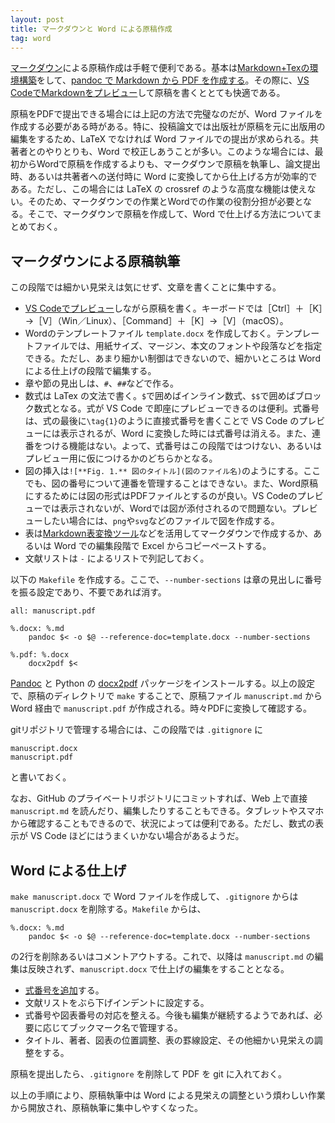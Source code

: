 ```yaml
---
layout: post
title: マークダウンと Word による原稿作成
tag: word
---
```

[マークダウン](https://ja.wikipedia.org/wiki/Markdown)による原稿作成は手軽で便利である。基本は[Markdown+Texの環境構築](https://qiita.com/Kumassy/items/5b6ae6b99df08fb434d9)をして、[pandoc で Markdown から PDF を作成する](https://qiita.com/Kumassy/items/5b6ae6b99df08fb434d9)。その際に、[VS CodeでMarkdownをプレビュー](https://atmarkit.itmedia.co.jp/ait/articles/1804/20/news030.html)して原稿を書くととても快適である。

原稿をPDFで提出できる場合には上記の方法で完璧なのだが、Word ファイルを作成する必要がある時がある。特に、投稿論文では出版社が原稿を元に出版用の編集をするため、LaTeX でなければ Word ファイルでの提出が求められる。共著者とのやりとりも、Word で校正しあうことが多い。このような場合には、最初からWordで原稿を作成するよりも、マークダウンで原稿を執筆し、論文提出時、あるいは共著者への送付時に Word に変換してから仕上げる方が効率的である。ただし、この場合には LaTeX の crossref のような高度な機能は使えない。そのため、マークダウンでの作業とWordでの作業の役割分担が必要となる。そこで、マークダウンで原稿を作成して、Word で仕上げる方法についてまとめておく。

## マークダウンによる原稿執筆

この段階では細かい見栄えは気にせず、文章を書くことに集中する。

- [VS Codeでプレビュー](https://atmarkit.itmedia.co.jp/ait/articles/1804/20/news030.html)しながら原稿を書く。キーボードでは［Ctrl］＋［K］→［V］（Win／Linux）、［Command］＋［K］→［V］（macOS）。
- Wordのテンプレートファイル `template.docx` を作成しておく。テンプレートファイルでは、用紙サイズ、マージン、本文のフォントや段落などを指定できる。ただし、あまり細かい制御はできないので、細かいところは Word による仕上げの段階で編集する。
- 章や節の見出しは、`#`、`##`などで作る。
- 数式は LaTex の文法で書く。`$`で囲めばインライン数式、`$$`で囲めばブロック数式となる。式が VS Code で即座にプレビューできるのは便利。式番号は、式の最後に`\tag{1}`のように直接式番号を書くことで VS Code のプレビューには表示されるが、Word に変換した時には式番号は消える。また、連番をつける機能はない。よって、式番号はこの段階ではつけない、あるいはプレビュー用に仮につけるかのどちらかとなる。
- 図の挿入は`![**Fig. 1.** 図のタイトル](図のファイル名)`のようにする。ここでも、図の番号について連番を管理することはできない。また、Word原稿にするためには図の形式はPDFファイルとするのが良い。VS Codeのプレビューでは表示されないが、Wordでは図が添付されるので問題ない。プレビューしたい場合には、`png`や`svg`などのファイルで図を作成する。
- 表は[Markdown表変換ツール](https://boost-tool.com/ja/tools/md_table)などを活用してマークダウンで作成するか、あるいは Word での編集段階で Excel からコピーペーストする。
- 文献リストは `-` によるリストで列記しておく。

以下の `Makefile` を作成する。ここで、`--number-sections` は章の見出しに番号を振る設定であり、不要であれば消す。
```
all: manuscript.pdf

%.docx: %.md
	pandoc $< -o $@ --reference-doc=template.docx --number-sections

%.pdf: %.docx
	docx2pdf $<
```
[Pandoc](https://qiita.com/sky_y/items/3c5c46ebd319490907e8) と Python の [docx2pdf](https://pypi.org/project/docx2pdf/) パッケージをインストールする。以上の設定で、原稿のディレクトリで `make` することで、原稿ファイル `manuscript.md` から Word 経由で `manuscript.pdf` が作成される。時々PDFに変換して確認する。

gitリポジトリで管理する場合には、この段階では `.gitignore` に
```
manuscript.docx
manuscript.pdf
```
と書いておく。

なお、GitHub のプライベートリポジトリにコミットすれば、Web 上で直接 `manuscript.md` を読んだり、編集したりすることもできる。タブレットやスマホから確認することもできるので、状況によっては便利である。ただし、数式の表示が VS Code ほどにはうまくいかない場合があるようだ。

## Word による仕上げ

`make manuscript.docx` で Word ファイルを作成して、`.gitignore` からは `manuscript.docx` を削除する。`Makefile` からは、
```
%.docx: %.md
	pandoc $< -o $@ --reference-doc=template.docx --number-sections
```
の2行を削除あるいはコメントアウトする。これで、以降は `manuscript.md` の編集は反映されず、`manuscript.docx` で仕上げの編集をすることとなる。

- [式番号を追加](https://sekika.github.io/2023/03/09/WordEquation/)する。
- 文献リストをぶら下げインデントに設定する。
- 式番号や図表番号の対応を整える。今後も編集が継続するようであれば、必要に応じてブックマーク名で管理する。
- タイトル、著者、図表の位置調整、表の罫線設定、その他細かい見栄えの調整をする。

原稿を提出したら、`.gitignore` を削除して PDF を git に入れておく。

以上の手順により、原稿執筆中は Word による見栄えの調整という煩わしい作業から開放され、原稿執筆に集中しやすくなった。
